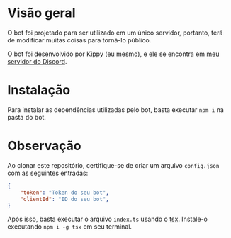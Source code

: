 # Visão geral
O bot foi projetado para ser utilizado em um único servidor, portanto, terá de modificar muitas coisas para torná-lo público.

O bot foi desenvolvido por Kippy (eu mesmo), e ele se encontra em [meu servidor do Discord](https://discord.com/invite/GtFDNCsqMq).

# Instalação
Para instalar as dependências utilizadas pelo bot, basta executar `npm i` na pasta do bot.

# Observação
Ao clonar este repositório, certifique-se de criar um arquivo `config.json` com as seguintes entradas:
```json
{
    "token": "Token do seu bot",
    "clientId": "ID do seu bot",
}
```

Após isso, basta executar o arquivo `index.ts` usando o [tsx](https://www.npmjs.com/package/tsx).
Instale-o executando `npm i -g tsx` em seu terminal.